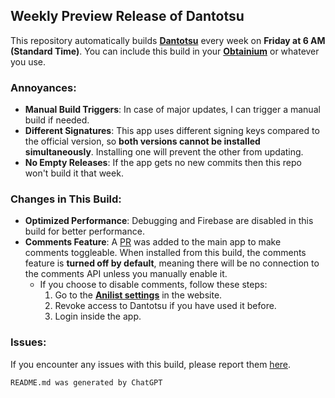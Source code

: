 ## Weekly Preview Release of Dantotsu

This repository automatically builds [**Dantotsu**](https://github.com/rebelonion/Dantotsu/tree/dev) every week on **Friday at 6 AM (Standard Time)**. You can include this build in your [**Obtainium**](https://apps.obtainium.imranr.dev/redirect?r=obtainium://app/%7B%22id%22%3A%22ani.dantotsu%22%2C%22url%22%3A%22https%3A%2F%2Fgithub.com%2FSadwhy%2FDantotsu-Builder%22%2C%22author%22%3A%22Sadwhy%22%2C%22name%22%3A%22Dantotsu%22%2C%22preferredApkIndex%22%3A0%2C%22additionalSettings%22%3A%22%7B%5C%22includePrereleases%5C%22%3Afalse%2C%5C%22fallbackToOlderReleases%5C%22%3Atrue%2C%5C%22filterReleaseTitlesByRegEx%5C%22%3A%5C%22%5C%22%2C%5C%22filterReleaseNotesByRegEx%5C%22%3A%5C%22%5C%22%2C%5C%22verifyLatestTag%5C%22%3Afalse%2C%5C%22dontSortReleasesList%5C%22%3Afalse%2C%5C%22useLatestAssetDateAsReleaseDate%5C%22%3Afalse%2C%5C%22releaseTitleAsVersion%5C%22%3Afalse%2C%5C%22trackOnly%5C%22%3Afalse%2C%5C%22versionExtractionRegEx%5C%22%3A%5C%22%5C%22%2C%5C%22matchGroupToUse%5C%22%3A%5C%22%5C%22%2C%5C%22versionDetection%5C%22%3Afalse%2C%5C%22releaseDateAsVersion%5C%22%3Afalse%2C%5C%22useVersionCodeAsOSVersion%5C%22%3Afalse%2C%5C%22apkFilterRegEx%5C%22%3A%5C%22%5C%22%2C%5C%22invertAPKFilter%5C%22%3Afalse%2C%5C%22autoApkFilterByArch%5C%22%3Atrue%2C%5C%22appName%5C%22%3A%5C%22%5C%22%2C%5C%22shizukuPretendToBeGooglePlay%5C%22%3Afalse%2C%5C%22allowInsecure%5C%22%3Afalse%2C%5C%22exemptFromBackgroundUpdates%5C%22%3Afalse%2C%5C%22skipUpdateNotifications%5C%22%3Afalse%2C%5C%22about%5C%22%3A%5C%22%5C%22%7D%22%2C%22overrideSource%22%3Anull%7D
) or whatever you use.

### Annoyances:
- **Manual Build Triggers**: In case of major updates, I can trigger a manual build if needed.
- **Different Signatures**: This app uses different signing keys compared to the official version, so **both versions cannot be installed simultaneously**. Installing one will prevent the other from updating.
- **No Empty Releases**: If the app gets no new commits then this repo won't build it that week.

### Changes in This Build:
- **Optimized Performance**: Debugging and Firebase are disabled in this build for better performance.
- **Comments Feature**: A [PR](https://github.com/rebelonion/Dantotsu/commit/d1e2ca8b5e71cc4e58d3a1201981001cb11fb78a) was added to the main app to make comments toggleable. When installed from this build, the comments feature is **turned off by default**, meaning there will be no connection to the comments API unless you manually enable it.
  - If you choose to disable comments, follow these steps:
    1. Go to the [**Anilist settings**](https://anilist.co/settings/apps) in the website.
    2. Revoke access to Dantotsu if you have used it before.
    3. Login inside the app.

### Issues:
If you encounter any issues with this build, please report them [here](https://github.com/rebelonion/Dantotsu/).

`README.md was generated by ChatGPT`
